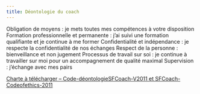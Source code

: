 ```yaml
---
title: Déontologie du coach
---
```


Obligation de moyens : je mets toutes mes compétences à votre disposition
Formation professionnelle et permanente : j’ai suivi une formation qualifiante et je continue à me former
Confidentialité et indépendance : je respecte la confidentialité de nos échanges
Respect de la personne : bienveillance et non jugement
Processus de travail sur soi : je continue à travailler sur moi pour un accompagnement de qualité maximal
Supervision : j’échange avec mes pairs

[Charte à télécharger – Code-déontologieSFCoach-V2011 et SFCoach-Codeofethics-2011](https://www.emccfrance.org/deontologie-coach-mentors/)
